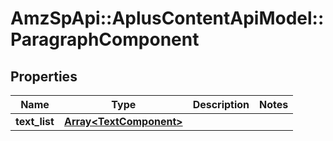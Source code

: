 # AmzSpApi::AplusContentApiModel::ParagraphComponent

## Properties
Name | Type | Description | Notes
------------ | ------------- | ------------- | -------------
**text_list** | [**Array&lt;TextComponent&gt;**](TextComponent.md) |  | 

